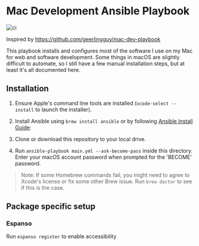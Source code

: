# Mac Development Ansible Playbook

![ci](https://github.com/TechIsFun/ansible-mac-dev-playbook/actions/workflows/ci.yml/badge.svg)

Inspired by https://github.com/geerlingguy/mac-dev-playbook

This playbook installs and configures most of the software I use on my Mac for web and software development. Some things in macOS are slightly difficult to automate, so I still have a few manual installation steps, but at least it's all documented here.

## Installation

  1. Ensure Apple's command line tools are installed (`xcode-select --install` to launch the installer).
  2. Install Ansible using `brew install ansible` or by following [Ansible Install Guide](https://docs.ansible.com/ansible/latest/installation_guide/index.html):

  3. Clone or download this repository to your local drive.
  4. Run `ansible-playbook main.yml --ask-become-pass` inside this directory. Enter your macOS account password when prompted for the 'BECOME' password.

> Note: If some Homebrew commands fail, you might need to agree to Xcode's license or fix some other Brew issue. Run `brew doctor` to see if this is the case.

## Package specific setup

### Espanso

Run `espanso register` to enable accessibility
